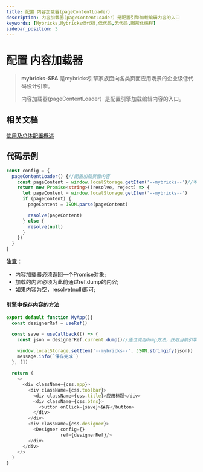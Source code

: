 ```yaml
---
title: 配置 内容加载器(pageContentLoader）
description: 内容加载器(pageContentLoader）是配置引擎加载编辑内容的入口
keywords: [Mybricks,Mybricks低代码,低代码,无代码,图形化编程]
sidebar_position: 3
---
```


# 配置 内容加载器

>**mybricks-SPA** 是mybricks引擎家族面向各类页面应用场景的企业级低代码设计引擎。
>
> 内容加载器(pageContentLoader）是配置引擎加载编辑内容的入口。
>

## 相关文档
[使用及总体配置概述](../00-config-overview/index.md)<br/>


## 代码示例

```typescript jsx
const config = {
  pageContentLoader() {//配置加载页面内容
    const pageContent = window.localStorage.getItem('--mybricks--')//本例中，直接从本地存储中加载
    return new Promise<string>((resolve, reject) => {
      let pageContent = window.localStorage.getItem('--mybricks--')
      if (pageContent) {
        pageContent = JSON.parse(pageContent)

        resolve(pageContent)
      } else {
        resolve(null)
      }
    })
  }
}
```
**注意：**
- 内容加载器必须返回一个Promise对象;
- 加载的内容必须为此前通过ref.dump的内容;
- 如果内容为空，resolve(null)即可;

#### 引擎中保存内容的方法
```typescript jsx
export default function MyApp(){
  const designerRef = useRef()

  const save = useCallback(() => {
    const json = designerRef.current.dump()//通过调用dump方法，获取当前引擎中的内容

    window.localStorage.setItem('--mybricks--', JSON.stringify(json))
    message.info(`保存完成`)
  }, [])
  
  return (
    <>
      <div className={css.app}>
        <div className={css.toolbar}>
          <div className={css.title}>应用标题</div>
          <div className={css.btns}>
            <button onClick={save}>保存</button>
          </div>
        </div>
        <div className={css.designer}>
          <Designer config={}
                    ref={designerRef}/>
        </div>
      </div>
    </>
  )
}
```